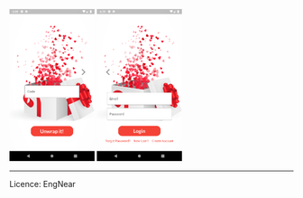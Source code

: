 

<img src="https://github.com/sadilak85/unWrapp/blob/main/git_pics/Page1.png" width="30%">   <img src="https://github.com/sadilak85/unWrapp/blob/main/git_pics/Page2.png" width="30%">

----------------------

Licence: EngNear
